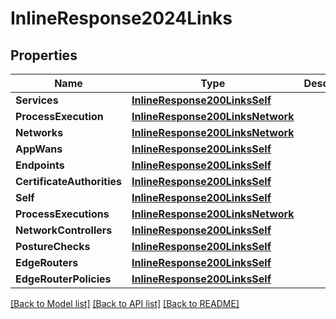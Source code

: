 # InlineResponse2024Links

## Properties

Name | Type | Description | Notes
------------ | ------------- | ------------- | -------------
**Services** | [**InlineResponse200LinksSelf**](inline_response_200__links_self.md) |  | 
**ProcessExecution** | [**InlineResponse200LinksNetwork**](inline_response_200__links_network.md) |  | 
**Networks** | [**InlineResponse200LinksNetwork**](inline_response_200__links_network.md) |  | 
**AppWans** | [**InlineResponse200LinksSelf**](inline_response_200__links_self.md) |  | 
**Endpoints** | [**InlineResponse200LinksSelf**](inline_response_200__links_self.md) |  | 
**CertificateAuthorities** | [**InlineResponse200LinksSelf**](inline_response_200__links_self.md) |  | 
**Self** | [**InlineResponse200LinksSelf**](inline_response_200__links_self.md) |  | 
**ProcessExecutions** | [**InlineResponse200LinksNetwork**](inline_response_200__links_network.md) |  | 
**NetworkControllers** | [**InlineResponse200LinksSelf**](inline_response_200__links_self.md) |  | 
**PostureChecks** | [**InlineResponse200LinksSelf**](inline_response_200__links_self.md) |  | 
**EdgeRouters** | [**InlineResponse200LinksSelf**](inline_response_200__links_self.md) |  | 
**EdgeRouterPolicies** | [**InlineResponse200LinksSelf**](inline_response_200__links_self.md) |  | 

[[Back to Model list]](../README.md#documentation-for-models) [[Back to API list]](../README.md#documentation-for-api-endpoints) [[Back to README]](../README.md)


